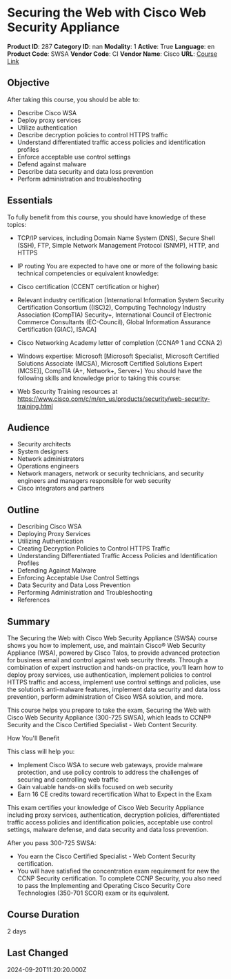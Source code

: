 # Securing the Web with Cisco Web Security Appliance

**Product ID**: 287
**Category ID**: nan
**Modality**: 1
**Active**: True
**Language**: en
**Product Code**: SWSA
**Vendor Code**: CI
**Vendor Name**: Cisco
**URL**: [Course Link](https://www.fastlaneus.com/course/cisco-swsa)

## Objective
After taking this course, you should be able to:


- Describe Cisco WSA
- Deploy proxy services
- Utilize authentication
- Describe decryption policies to control HTTPS traffic
- Understand differentiated traffic access policies and identification profiles
- Enforce acceptable use control settings
- Defend against malware
- Describe data security and data loss prevention
- Perform administration and troubleshooting

## Essentials
To fully benefit from this course, you should have knowledge of these topics:


- TCP/IP services, including Domain Name System (DNS), Secure Shell (SSH), FTP, Simple Network Management Protocol (SNMP), HTTP, and HTTPS
- IP routing
You are expected to have one or more of the following basic technical competencies or equivalent knowledge:


- Cisco certification (CCENT certification or higher)
- Relevant industry certification [International Information System Security Certification Consortium ((ISC)2), Computing Technology Industry Association (CompTIA) Security+, International Council of Electronic Commerce Consultants (EC-Council), Global Information Assurance Certification (GIAC), ISACA]
- Cisco Networking Academy letter of completion (CCNA® 1 and CCNA 2)
- Windows expertise: Microsoft [Microsoft Specialist, Microsoft Certified Solutions Associate (MCSA), Microsoft Certified Solutions Expert (MCSE)], CompTIA (A+, Network+, Server+)
You should have the following skills and knowledge prior to taking this course:


- Web Security Training resources at https://www.cisco.com/c/m/en_us/products/security/web-security-training.html

## Audience
- Security architects
- System designers
- Network administrators
- Operations engineers
- Network managers, network or security technicians, and security engineers and managers responsible for web security
- Cisco integrators and partners

## Outline
- Describing Cisco WSA
- Deploying Proxy Services
- Utilizing Authentication
- Creating Decryption Policies to Control HTTPS Traffic
- Understanding Differentiated Traffic Access Policies and Identification Profiles
- Defending Against Malware
- Enforcing Acceptable Use Control Settings
- Data Security and Data Loss Prevention
- Performing Administration and Troubleshooting
- References

## Summary
The Securing the Web with Cisco Web Security Appliance (SWSA)  course shows you how to implement, use, and maintain Cisco® Web Security Appliance (WSA), powered by Cisco Talos, to provide advanced protection for business email and control against web security threats. Through a combination of expert instruction and hands-on practice, you’ll learn how to deploy proxy services, use authentication, implement policies to control HTTPS traffic and access, implement use control settings and policies, use the solution’s anti-malware features, implement data security and data loss prevention, perform administration of Cisco WSA solution, and more.


This course helps you prepare to take the exam, Securing the Web with Cisco Web Security Appliance (300-725 SWSA), which leads to CCNP® Security and the Cisco Certified Specialist - Web Content Security. 


How You'll Benefit


This class will help you:



- Implement Cisco WSA to secure web gateways, provide malware protection, and use policy controls to address the challenges of securing and controlling web traffic
- Gain valuable hands-on skills focused on web security
- Earn 16 CE credits toward recertification
What to Expect in the Exam


This exam certifies your knowledge of Cisco Web Security Appliance including proxy services, authentication, decryption policies, differentiated traffic access policies and identification policies, acceptable use control settings, malware defense, and data security and data loss prevention.

After you pass 300-725 SWSA:


- You earn the Cisco Certified Specialist - Web Content Security certification.
- You will have satisfied the concentration exam requirement for new the CCNP Security certification. To complete CCNP Security, you also need to pass the Implementing and Operating Cisco Security Core Technologies (350-701 SCOR) exam or its equivalent.

## Course Duration
2 days

## Last Changed
2024-09-20T11:20:20.000Z
